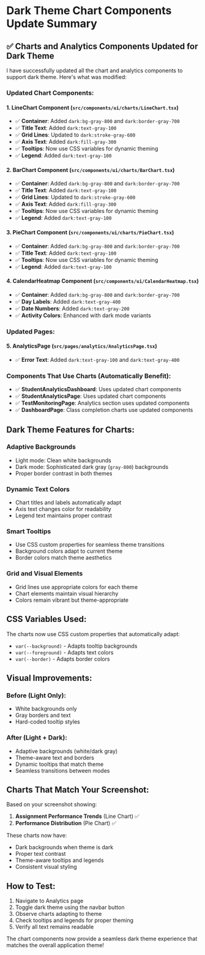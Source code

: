 # Dark Theme Chart Components Update Summary

## ✅ Charts and Analytics Components Updated for Dark Theme

I have successfully updated all the chart and analytics components to support dark theme. Here's what was modified:

### **Updated Chart Components:**

#### 1. **LineChart Component** (`src/components/ui/charts/LineChart.tsx`)
- ✅ **Container**: Added `dark:bg-gray-800` and `dark:border-gray-700`
- ✅ **Title Text**: Added `dark:text-gray-100`
- ✅ **Grid Lines**: Updated to `dark:stroke-gray-600`
- ✅ **Axis Text**: Added `dark:fill-gray-300`
- ✅ **Tooltips**: Now use CSS variables for dynamic theming
- ✅ **Legend**: Added `dark:text-gray-100`

#### 2. **BarChart Component** (`src/components/ui/charts/BarChart.tsx`)
- ✅ **Container**: Added `dark:bg-gray-800` and `dark:border-gray-700`
- ✅ **Title Text**: Added `dark:text-gray-100`
- ✅ **Grid Lines**: Updated to `dark:stroke-gray-600`
- ✅ **Axis Text**: Added `dark:fill-gray-300`
- ✅ **Tooltips**: Now use CSS variables for dynamic theming
- ✅ **Legend**: Added `dark:text-gray-100`

#### 3. **PieChart Component** (`src/components/ui/charts/PieChart.tsx`)
- ✅ **Container**: Added `dark:bg-gray-800` and `dark:border-gray-700`
- ✅ **Title Text**: Added `dark:text-gray-100`
- ✅ **Tooltips**: Now use CSS variables for dynamic theming
- ✅ **Legend**: Added `dark:text-gray-100`

#### 4. **CalendarHeatmap Component** (`src/components/ui/CalendarHeatmap.tsx`)
- ✅ **Container**: Added `dark:bg-gray-800` and `dark:border-gray-700`
- ✅ **Day Labels**: Added `dark:text-gray-400`
- ✅ **Date Numbers**: Added `dark:text-gray-200`
- ✅ **Activity Colors**: Enhanced with dark mode variants

### **Updated Pages:**

#### 5. **AnalyticsPage** (`src/pages/analytics/AnalyticsPage.tsx`)
- ✅ **Error Text**: Added `dark:text-gray-100` and `dark:text-gray-400`

### **Components That Use Charts (Automatically Benefit):**

- ✅ **StudentAnalyticsDashboard**: Uses updated chart components
- ✅ **StudentAnalyticsPage**: Uses updated chart components  
- ✅ **TestMonitoringPage**: Analytics section uses updated components
- ✅ **DashboardPage**: Class completion charts use updated components

## **Dark Theme Features for Charts:**

### **Adaptive Backgrounds**
- Light mode: Clean white backgrounds
- Dark mode: Sophisticated dark gray (`gray-800`) backgrounds
- Proper border contrast in both themes

### **Dynamic Text Colors**
- Chart titles and labels automatically adapt
- Axis text changes color for readability
- Legend text maintains proper contrast

### **Smart Tooltips**
- Use CSS custom properties for seamless theme transitions
- Background colors adapt to current theme
- Border colors match theme aesthetics

### **Grid and Visual Elements**
- Grid lines use appropriate colors for each theme
- Chart elements maintain visual hierarchy
- Colors remain vibrant but theme-appropriate

## **CSS Variables Used:**

The charts now use CSS custom properties that automatically adapt:
- `var(--background)` - Adapts tooltip backgrounds
- `var(--foreground)` - Adapts text colors  
- `var(--border)` - Adapts border colors

## **Visual Improvements:**

### **Before (Light Only):**
- White backgrounds only
- Gray borders and text
- Hard-coded tooltip styles

### **After (Light + Dark):**
- Adaptive backgrounds (white/dark gray)
- Theme-aware text and borders
- Dynamic tooltips that match theme
- Seamless transitions between modes

## **Charts That Match Your Screenshot:**

Based on your screenshot showing:
1. **Assignment Performance Trends** (Line Chart) ✅
2. **Performance Distribution** (Pie Chart) ✅

These charts now have:
- Dark backgrounds when theme is dark
- Proper text contrast
- Theme-aware tooltips and legends
- Consistent visual styling

## **How to Test:**

1. Navigate to Analytics page
2. Toggle dark theme using the navbar button
3. Observe charts adapting to theme
4. Check tooltips and legends for proper theming
5. Verify all text remains readable

The chart components now provide a seamless dark theme experience that matches the overall application theme!
